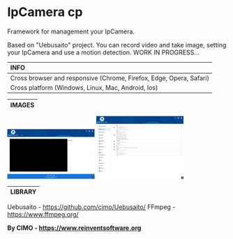 IpCamera cp
==============

Framework for management your IpCamera.

Based on "Uebusaito" project.
You can record video and take image, setting your IpCamera and use a motion detection.
WORK IN PROGRESS...

| INFO |
|:---|
| Cross browser and responsive (Chrome, Firefox, Edge, Opera, Safari) |
| Cross platform (Windows, Linux, Mac, Android, Ios) |

| IMAGES |
|:---|
<img src="screenshots/1.png" width="200" alt="1.png"/>
<img src="screenshots/2.png" width="200" alt="2.png"/>

| LIBRARY |
|:---|
Uebusaito - https://github.com/cimo/Uebusaito/
FFmpeg - https://www.ffmpeg.org/

<b>By CIMO - https://www.reinventsoftware.org</b>